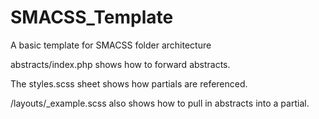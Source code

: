 # SMACSS_Template
A basic template for SMACSS folder architecture

abstracts/index.php shows how to forward abstracts.

The styles.scss sheet shows how partials are referenced. 

/layouts/_example.scss also shows how to pull in abstracts into a partial. 
